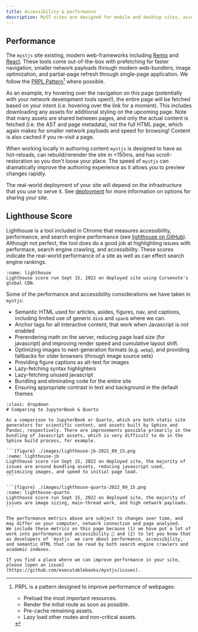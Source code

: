 ```yaml
---
title: Accessibility & performance
description: MyST sites are designed for mobile and desktop sites, accessibility and speedy page loads.
---
```


## Performance

The `mystjs` site existing, modern web-frameworks including [Remix](https://remix.run/) and [React](https://reactjs.org/). These tools come out-of-the-box with prefetching for faster navigation, smaller network payloads through modern web-bundlers, image optimization, and partial-page refresh through single-page application. We follow the [PRPL Pattern](https://web.dev/apply-instant-loading-with-prpl/)[^prpl] where possible.

[^prpl]: PRPL is a pattern designed to improve performance of webpages:

    - Preload the most important resources.
    - Render the initial route as soon as possible.
    - Pre-cache remaining assets.
    - Lazy load other routes and non-critical assets.

As an example, try hovering over the navigation on this page (potentially with your network development tools open!), the entire page will be fetched based on your intent (i.e. hovering over the link for a moment). This includes downloading any assets for additional styling on the upcoming page. Note that many assets are shared between pages, and only the actual content is fetched (i.e. the AST and page metadata), not the full HTML page, which again makes for smaller network payloads and speed for browsing! Content is also cached if you re-visit a page.

When working locally in authoring content `mystjs` is designed to have as hot-reloads, can rebuild/rerender the site in <150ms, and has scroll-restoration so you don't loose your place. The speed of `mystjs` can dramatically improve the authoring experience as it allows you to preview changes rapidly.

The real-world deployment of your site will depend on the infrastructure that you use to serve it. See [deployment](./deployment.md) for more information on options for sharing your site.

## Lighthouse Score

Lighthouse is a tool included in Chrome that measures accessibility, performance, and search engine performance (see [lighthouse on GitHub](https://github.com/GoogleChrome/lighthouse)). Although not perfect, the tool does do a good job at highlighting issues with performace, search engine crawling, and accessibility. These scores indicate the real-world performance of a site as well as can effect search engine rankings.

```{figure} ./images/lighthouse-2022_09_15.png
:name: lighthouse
Lighthouse score run Sept 15, 2022 on deployed site using Curvenote's global CDN.
```

Some of the performance and accessibility considerations we have taken in `mystjs`:

- Semantic HTML used for articles, asides, figures, nav, and captions, including limited use of generic `div`s and `span`s where we can.
- Anchor tags for all interactive content, that work when Javascript is _not_ enabled
- Prerendering math on the server, reducing page load size (for javascript) and improving render speed and cumulative layout shift.
- Optimizing images to next-generation formats (e.g. `webp`), and providing fallbacks for older browsers (through image source sets)
- Providing figure captions as alt-text for images
- Lazy-fetching syntax highlighters
- Lazy-fetching unused javascript
- Bundling and eliminating code for the entire site
- Ensuring appropriate contrast in text and background in the default themes

````{seealso}
:class: dropdown
# Comparing to JupyterBook & Quarto

As a comparison to JupyterBook or Quarto, which are both static site generators for scientific content, and assets built by Sphinx and Pandoc, respectively. There are improvements possible primarily in the bundling of Javascript assets, which is very difficult to do in the Sphinx build process, for example.

```{figure} ./images/lighthouse-jb-2022_09_15.png
:name: lighthouse-jb
Lighthouse score run Sept 15, 2022 on deployed site, the majority of issues are around bundling assets, reducing javascript used, optimizing images, and speed to initial page load.
```

```{figure} ./images/lighthouse-quarto-2022_09_15.png
:name: lighthouse-quarto
Lighthouse score run Sept 15, 2022 on deployed site, the majority of issues are image sizing, main-thread work, and high network payloads.
```
````

```{warning}
The performance metrics above are subject to changes over time, and may differ on your computer, network connection and page analyzed.
We include these metrics on this page because (1) we have put a lot of work into performance and accessibility 🎉 and (2) to let you know that as developers of `mystjs` we care about performance, accessibility, and semantic HTML that can be read by both search engine crawlers and academic indexes.

If you find a place where we can improve performance in your site, please [open an issue](https://github.com/executablebooks/mystjs/issues).
```

